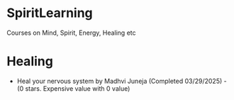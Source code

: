 # SpiritLearning
Courses on Mind, Spirit, Energy, Healing etc

# Healing
- Heal your nervous system by Madhvi Juneja (Completed 03/29/2025)  - (0 stars. Expensive value with 0 value)
